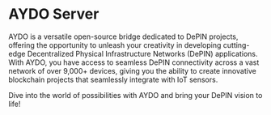 # AYDO Server

AYDO is a versatile open-source bridge dedicated to DePIN projects, offering the opportunity to unleash your creativity in developing cutting-edge Decentralized Physical Infrastructure Networks (DePIN) applications. With AYDO, you have access to seamless DePIN connectivity across a vast network of over 9,000+ devices, giving you the ability to create innovative blockchain projects that seamlessly integrate with IoT sensors.

Dive into the world of possibilities with AYDO and bring your DePIN vision to life!
